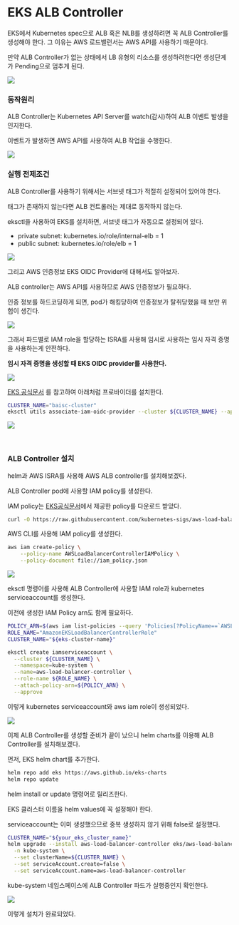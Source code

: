 # EKS ALB Controller

EKS에서 Kubernetes spec으로 ALB 혹은 NLB를 생성하려면 꼭 ALB Controller를 생성해야 한다. 그 이유는 AWS 로드밸런서는 AWS API를 사용하기 때문이다.

만약 ALB Controller가 없는 상태에서 LB 유형의 리소스를 생성하려한다면 생성단계가 Pending으로 멈추게 된다.

![](https://img1.daumcdn.net/thumb/R1280x0/?scode=mtistory2&fname=https%3A%2F%2Fblog.kakaocdn.net%2Fdn%2FvuGej%2FbtsbVdHDPDG%2F9MvY8LlUnztkIaH5uGEGu0%2Fimg.png)

### 동작원리

ALB Controller는 Kubernetes API Server를 watch(감시)하여 ALB 이벤트 발생을 인지한다.

이벤트가 발생하면 AWS API를 사용하여 ALB 작업을 수행한다.

![](https://img1.daumcdn.net/thumb/R1280x0/?scode=mtistory2&fname=https%3A%2F%2Fblog.kakaocdn.net%2Fdn%2FsBeRg%2FbtsbTvIQ2S0%2FBX9F6XG4UkcNuSnxZ6uQrK%2Fimg.png)


### 실행 전제조건

ALB Controller를 사용하기 위해서는 서브넷 태그가 적절히 설정되어 있어야 한다.

태그가 존재하지 않는다면 ALB 컨트롤러는 제대로 동작하지 않는다.

eksctl을 사용하여 EKS를 설치하면, 서브넷 태그가 자동으로 설정되어 있다.

- private subnet: kubernetes.io/role/internal-elb = 1
- public subnet: kubernetes.io/role/elb = 1

![](https://img1.daumcdn.net/thumb/R1280x0/?scode=mtistory2&fname=https%3A%2F%2Fblog.kakaocdn.net%2Fdn%2FzFAsM%2Fbtscjkyw8t4%2FGlyY9ETyR6STIo1HRnKeLk%2Fimg.png)

그리고 AWS 인증정보 EKS OIDC Provider에 대해서도 알아보자.

ALB controller는 AWS API를 사용하므로 AWS 인증정보가 필요하다.

인증 정보를 하드코딩하게 되면, pod가 해킹당하여 인증정보가 탈취당했을 때 보안 위험이 생긴다.

![](https://img1.daumcdn.net/thumb/R1280x0/?scode=mtistory2&fname=https%3A%2F%2Fblog.kakaocdn.net%2Fdn%2FdgljPL%2FbtsbXItLGh8%2F5bPdAIpXFepqEwsVMksDK0%2Fimg.png)

그래서 파드별로 IAM role을 할당하는 ISRA를 사용해 임시로 사용하는 임시 자격 증명을 사용하는게 안전하다.

**임시 자격 증명을 생성할 때 EKS OIDC provider를 사용한다.**

![](https://img1.daumcdn.net/thumb/R1280x0/?scode=mtistory2&fname=https%3A%2F%2Fblog.kakaocdn.net%2Fdn%2FpiPKj%2FbtsbVdAMemT%2FTTRJkaxiuIeI9KZ8Vc3JeK%2Fimg.png)

[EKS 공식문서](https://docs.aws.amazon.com/ko_kr/eks/latest/userguide/aws-load-balancer-controller.html) 를 참고하여 아래처럼 프로바이더를 설치한다.

```bash
CLUSTER_NAME="baisc-cluster"
eksctl utils associate-iam-oidc-provider --cluster ${CLUSTER_NAME} --approve
```

![](https://img1.daumcdn.net/thumb/R1280x0/?scode=mtistory2&fname=https%3A%2F%2Fblog.kakaocdn.net%2Fdn%2Fblbwh7%2FbtsbUPmvGEP%2FUBp3bcZc4CbN2EBevtPIc0%2Fimg.png)


<br>

### ALB Controller 설치

helm과 AWS ISRA를 사용해 AWS ALB controller를 설치해보겠다.

ALB Controller pod에 사용할 IAM policy를 생성한다.

IAM policy는 [EKS공식문서](https://docs.aws.amazon.com/ko_kr/eks/latest/userguide/aws-load-balancer-controller.html)에서 제공한 policy를 다운로드 받았다.

```bash
curl -O https://raw.githubusercontent.com/kubernetes-sigs/aws-load-balancer-controller/v2.4.7/docs/install/iam_policy.json
```

AWS CLI를 사용해 IAM policy를 생성한다.

```bash
aws iam create-policy \
    --policy-name AWSLoadBalancerControllerIAMPolicy \
    --policy-document file://iam_policy.json
```

![](https://img1.daumcdn.net/thumb/R1280x0/?scode=mtistory2&fname=https%3A%2F%2Fblog.kakaocdn.net%2Fdn%2Fb7kVwa%2FbtsbVesXMjB%2FpdHWNjBC4ZbCMHo2aXUeek%2Fimg.png)

eksctl 명령어를 사용해 ALB Controller에 사용할 IAM role과 kubernetes serviceaccount를 생성한다.

이전에 생성한 IAM Policy arn도 함께 필요하다.

```bash
POLICY_ARN=$(aws iam list-policies --query 'Policies[?PolicyName==`AWSLoadBalancerControllerIAMPolicy`].Arn' --output text)
ROLE_NAME="AmazonEKSLoadBalancerControllerRole"
CLUSTER_NAME="${eks-cluster-name}"

eksctl create iamserviceaccount \
  --cluster ${CLUSTER_NAME} \
  --namespace=kube-system \
  --name=aws-load-balancer-controller \
  --role-name ${ROLE_NAME} \
  --attach-policy-arn=${POLICY_ARN} \
  --approve
```

이렇게 kubernetes serviceaccount와 aws iam role이 생성되었다.

![](https://img1.daumcdn.net/thumb/R1280x0/?scode=mtistory2&fname=https%3A%2F%2Fblog.kakaocdn.net%2Fdn%2FuFA4K%2FbtsbSNJONMW%2FLRH7HWHRiZ2auFfJc2WJb1%2Fimg.png)


이제 ALB Controller를 생성할 준비가 끝이 났으니 helm charts를 이용해 ALB Controller를 설치해보겠다.

먼저, EKS helm chart를 추가한다.

```bash
helm repo add eks https://aws.github.io/eks-charts
helm repo update
```

helm install or update 명령어로 릴리즈한다. 

EKS 클러스터 이름을 helm values에 꼭 설정해야 한다.

serviceaccount는 이미 생성했으므로 중복 생성하지 않기 위해 false로 설정했다.

```bash
CLUSTER_NAME="${your_eks_cluster_name}"
helm upgrade --install aws-load-balancer-controller eks/aws-load-balancer-controller \
  -n kube-system \
  --set clusterName=${CLUSTER_NAME} \
  --set serviceAccount.create=false \
  --set serviceAccount.name=aws-load-balancer-controller
```

kube-system 네임스페이스에 ALB Controller 파드가 실행중인지 확인한다.

![](https://img1.daumcdn.net/thumb/R1280x0/?scode=mtistory2&fname=https%3A%2F%2Fblog.kakaocdn.net%2Fdn%2Fea32c0%2FbtscfAO4vuC%2FGWc1bt9b01ZyMoMWkpplI1%2Fimg.png)

이렇게 설치가 완료되었다.

